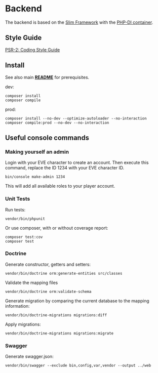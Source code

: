 # Backend

The backend is based on the [Slim Framework](https://www.slimframework.com)
with the [PHP-DI container](http://php-di.org/).

## Style Guide

[PSR-2: Coding Style Guide](https://www.php-fig.org/psr/psr-2/)

## Install

See also main [**README**](../README.md) for prerequisites.

dev:
```
composer install
composer compile
```

prod:
```
composer install --no-dev --optimize-autoloader --no-interaction
composer compile:prod --no-dev --no-interaction
```

## Useful console commands

### Making yourself an admin

Login with your EVE character to create an account. Then execute this command,
replace the ID 1234 with your EVE character ID.

```
bin/console make-admin 1234
```

This will add all available roles to your player account.

### Unit Tests

Run tests:
```
vendor/bin/phpunit
```

Or use composer, with or without coverage report:
```
composer test:cov
composer test
```

### Doctrine

Generate constructor, getters and setters:
```
vendor/bin/doctrine orm:generate-entities src/classes
```

Validate the mapping files
```
vendor/bin/doctrine orm:validate-schema
```

Generate migration by comparing the current database to the mapping information:
```
vendor/bin/doctrine-migrations migrations:diff
```

Apply migrations:
```
vendor/bin/doctrine-migrations migrations:migrate
```

### Swagger

Generate swagger.json:
```
vendor/bin/swagger --exclude bin,config,var,vendor --output ../web
```
